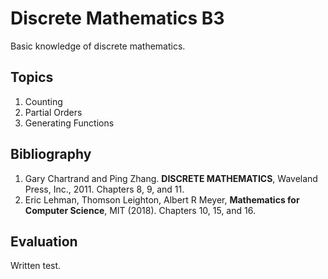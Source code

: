 # Discrete Mathematics B3
Basic knowledge of discrete mathematics.

## Topics
1. Counting 
2. Partial Orders
3. Generating Functions


## Bibliography
1. Gary Chartrand and Ping Zhang. **DISCRETE MATHEMATICS**, Waveland Press, Inc., 2011. Chapters 8, 9, and 11.
2. Eric Lehman, Thomson Leighton, Albert R Meyer, **Mathematics for Computer Science**, MIT (2018). Chapters 10, 15, and 16.

## Evaluation
Written test.
